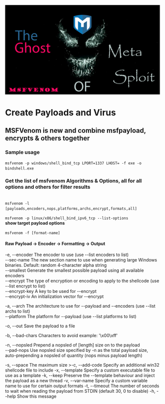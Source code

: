 <img src="https://github.com/dewebdes/CYBER-MILITARY-GERMANY/blob/master/Metasploit/msfvenom/msfvenom.jpg" />
<h1>Create Payloads and Virus</h1>
<h2>MSFVenom is new and combine msfpayload, encrypts & others together</h2>
<h3>Sample usage</h3>
<code>msfvenom -p windows/shell_bind_tcp LPORT=1337 LHOST=<IP> -f exe -o bindshell.exe</code>
<p>
<h3>Get the list of <b>msfvenom</b> Algorithms & Options, all for all options and others for filter results </h3>
<code>
msfvenom -l [payloads,encoders,nops,platforms,archs,encrypt,formats,all]
</code>
</p>
<p>
<code>msfvenom -p linux/x86/shell_bind_ipv6_tcp --list-options</code>
	<br><b>show target payload options</b>
</p>
<p>
	<code>msfvenom -f [format-name]</code>
<h4>Raw Payload -> Encoder -> Formatting -> Output</h4>
</p>	
<p>
	-e, --encoder         <encoder>  The encoder to use (use --list encoders to list)<br>
        --sec-name        <value>    The new section name to use when generating large Windows binaries. Default: random 4-character alpha string<br>
        --smallest                   Generate the smallest possible payload using all available encoders<br>
        --encrypt         <value>    The type of encryption or encoding to apply to the shellcode (use --list encrypt to list)<br>
        --encrypt-key     <value>    A key to be used for --encrypt<br>
        --encrypt-iv      <value>    An initialization vector for --encrypt<br>
	</p>
	<p>
    -a, --arch            <arch>     The architecture to use for --payload and --encoders (use --list archs to list)<br>
        --platform        <platform> The platform for --payload (use --list platforms to list)<br>
		</p>
		<p>
    -o, --out             <path>     Save the payload to a file
			</p>
    <p>
	    -b, --bad-chars       <list>     Characters to avoid example: '\x00\xff'
	    </p>
	    <p>
    -n, --nopsled         <length>   Prepend a nopsled of [length] size on to the payload<br>
        --pad-nops                   Use nopsled size specified by -n <length> as the total payload size, auto-prepending a nopsled of quantity (nops minus payload length)
		    </p>
    <p>
	    -s, --space           <length>   The maximum size >-c, --add-code        <path>     Specify an additional win32 shellcode file to include
    -x, --template        <path>     Specify a custom executable file to use as a template
    -k, --keep                       Preserve the --template behaviour and inject the payload as a new thread
    -v, --var-name        <value>    Specify a custom variable name to use for certain output formats
    -t, --timeout         <second>   The number of seconds to wait when reading the payload from STDIN (default 30, 0 to disable)
    -h, --help                       Show this message
